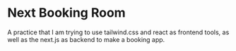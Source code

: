 # Next Booking Room 

A practice that I am trying to use tailwind.css and react as frontend tools, as well as the next.js as backend to make a booking app.
